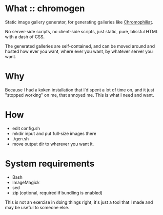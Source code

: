 # What :: chromogen
Static image gallery generator, for generating galleries like [Chromophiliat](https://chromophiliat.dk/).

No server-side scripts, no client-side scripts, just static, pure, blissful HTML with a dash of CSS.

The generated galleries are self-contained, and can be moved around and hosted how ever you want, where ever you want, by whatever server you want.

# Why
Because I had a koken installation that I'd spent a lot of time on, and it just "stopped working" on me, that annoyed me. This is what I need and want.

# How
* edit config.sh
* mkdir input and put full-size images there
* ./gen.sh
* move output dir to wherever you want it.

# System requirements
* Bash
* ImageMagick
* sed
* zip (optional, required if bundling is enabled)


This is not an exercise in doing things right, it's just a tool that I made and may be useful to someone else.
